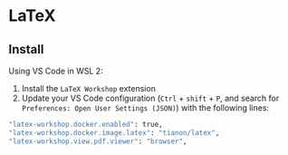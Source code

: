 # LaTeX

## Install

Using VS Code in WSL 2:

1. Install the `LaTeX Workshop` extension
2. Update your VS Code configuration (`Ctrl` + `shift` + `P`, and search for `Preferences: Open User Settings (JSON)`) with the following lines:

```sh
"latex-workshop.docker.enabled": true,
"latex-workshop.docker.image.latex": "tianon/latex",
"latex-workshop.view.pdf.viewer": "browser",
```
